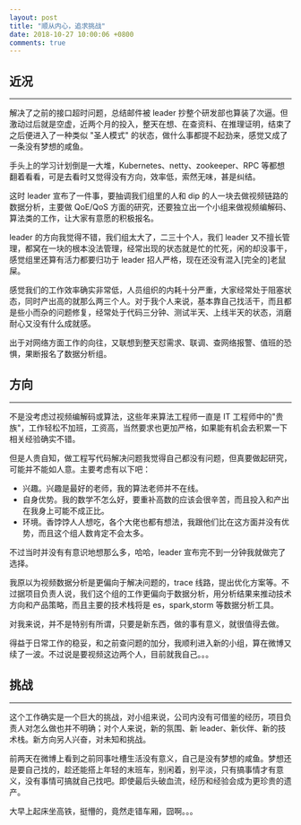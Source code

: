 ```yaml
---
layout: post
title: "顺从内心，追求挑战"
date: 2018-10-27 10:00:06 +0800
comments: true
---
```

## 近况
---
解决了之前的接口超时问题，总结邮件被 leader 抄整个研发部也算装了次逼。但激动过后就是空虚，近两个月的投入，整天在想、在查资料、在推理证明，结束了之后便进入了一种类似 "圣人模式" 的状态，做什么事都提不起劲来，感觉又成了一条没有梦想的咸鱼。

手头上的学习计划倒是一大堆，Kubernetes、netty、zookeeper、RPC 等都想翻着看看，可是去看时又觉得没有方向，效率低，索然无味，甚是纠结。

这时 leader 宣布了一件事，要抽调我们组里的人和 dip 的人一块去做视频链路的数据分析，主要做 QoE/QoS 方面的研究，还要独立出一个小组来做视频编解码、算法类的工作，让大家有意愿的积极报名。

leader 的方向我觉得不错，我们组太大了，二三十个人，我们 leader 又不擅长管理，都窝在一块的根本没法管理，经常出现的状态就是忙的忙死，闲的却没事干，感觉组里还算有活力都要归功于 leader 招人严格，现在还没有混入[完全的]老鼠屎。

感觉我们的工作效率确实非常低，人员组织的内耗十分严重，大家经常处于阻塞状态，同时产出高的就那么两三个人。对于我个人来说，基本靠自己找活干，而且都是些小而杂的问题修复，经常处于代码三分钟、测试半天、上线半天的状态，消磨耐心又没有什么成就感。

出于对网络方面工作的向往，又联想到整天怼需求、联调、查网络报警、值班的恐惧，果断报名了数据分析组。

## 方向
---
不是没考虑过视频编解码或算法，这些年来算法工程师一直是 IT 工程师中的"贵族"，工作轻松不加班，工资高，当然要求也更加严格，如果能有机会去积累一下相关经验确实不错。

但是人贵自知，做工程写代码解决问题我觉得自己都没有问题，但真要做起研究，可能并不能如人意。主要考虑有以下吧：

- 兴趣。兴趣是最好的老师，我的算法老师并不在线。
- 自身优势。我的数学不怎么好，要重补高数的应该会很辛苦，而且投入和产出在我身上可能不成正比。
- 环境。香饽饽人人想吃，各个大佬也都有想法，我跟他们比在这方面并没有优势，而且这个组人数肯定不会太多。

不过当时并没有有意识地想那么多，哈哈，leader 宣布完不到一分钟我就做完了选择。

我原以为视频数据分析是更偏向于解决问题的，trace 线路，提出优化方案等。不过据项目负责人说，我们这个组的工作更偏向于数据分析，用分析结果来推动技术方向和产品策略，而且主要的技术栈将是 es，spark,storm 等数据分析工具。

对我来说，并不是特别有所谓，只要是新东西，做的事有意义，就很值得去做。

得益于日常工作的稳妥，和之前查问题的加分，我顺利进入新的小组，算在微博又续了一波。不过说是要视频这边两个人，目前就我自己。。。

## 挑战
---
这个工作确实是一个巨大的挑战，对小组来说，公司内没有可借鉴的经历，项目负责人对怎么做也并不明确；对个人来说，新的氛围、新 leader、新伙伴、新的技术栈。新方向另人兴奋，对未知和挑战。

前两天在微博上看到之前同事吐槽生活没有意义，自己是没有梦想的咸鱼。梦想还是要自己找的，趁还能搭上年轻的末班车，别闲着，别平淡，只有搞事情才有意义，没有事情可搞就自己找吧。即使最后头破血流，经历和经验会成为更珍贵的遗产。

大早上起床坐高铁，挺懵的，竟然走错车厢，囧啊。。。


































